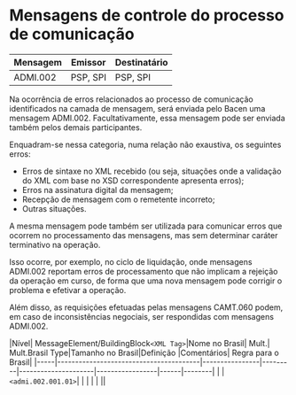 # Mensagens de controle do processo de comunicação

|Mensagem |Emissor |Destinatário|
|---------|--------|------------|
|ADMI.002 |PSP, SPI| PSP, SPI|

Na ocorrência de erros relacionados ao processo de comunicação identificados na camada 
de mensagem, será enviada pelo Bacen uma mensagem ADMI.002. Facultativamente, 
essa mensagem pode ser enviada também pelos demais participantes.

Enquadram-se nessa categoria, numa relação não exaustiva, os seguintes erros:

- Erros de sintaxe no XML recebido (ou seja, situações onde a validação do XML com base no XSD correspondente apresenta erros);
- Erros na assinatura digital da mensagem;
- Recepção de mensagem com o remetente incorreto;
- Outras situações.

A mesma mensagem pode também ser utilizada para comunicar erros que ocorrem no 
processamento das mensagens, mas sem determinar caráter terminativo na operação. 

Isso ocorre, por exemplo, no ciclo de liquidação, onde mensagens ADMI.002 reportam 
erros de processamento que não implicam a rejeição da operação em curso, de forma que 
uma nova mensagem pode corrigir o problema e efetivar a operação.

Além disso, as requisições efetuadas pelas mensagens CAMT.060 podem, em caso de 
inconsistências negociais, ser respondidas com mensagens ADMI.002.


|Nível|	 MessageElement/BuildingBlock```<XML Tag>```|Nome no Brasil| Mult.| Mult.Brasil	Type|Tamanho no Brasil|Definição	|Comentários|	Regra para o Brasil|
|-----|----------------------------------------|----------------|---------|---------------------|-----------------|------|--------|
|       |```<admi.002.001.01>```| | | | | ||

